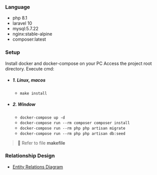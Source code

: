 ### Language
- php 8.1 
- laravel 10
- mysql:5.7.22
- nginx:stable-alpine
- composer:latest

### Setup
Install docker and docker-compose on your PC
Access the project root directory. Execute cmd:
- ##### 1. Linux, macos
    - `make install`
- ##### 2. Window
    - `docker-compose up -d`
    - `docker-compose run --rm composer composer install`
    - `docker-compose run --rm php php artisan migrate`
    - `docker-compose run --rm php php artisan db:seed`
> 📝 Refer to file **makefile**

### Relationship Design
- [Entity Relations Diagram](https://drive.google.com/file/d/1OdaRFwW5zPkwtuGHJAC_4O3d9IDvn9ZR/view?usp=sharing)
